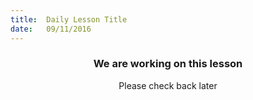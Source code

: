 ```yaml
---
title:  Daily Lesson Title
date:   09/11/2016
---
```


### <center>We are working on this lesson</center> 

 <center>Please check back later</center>